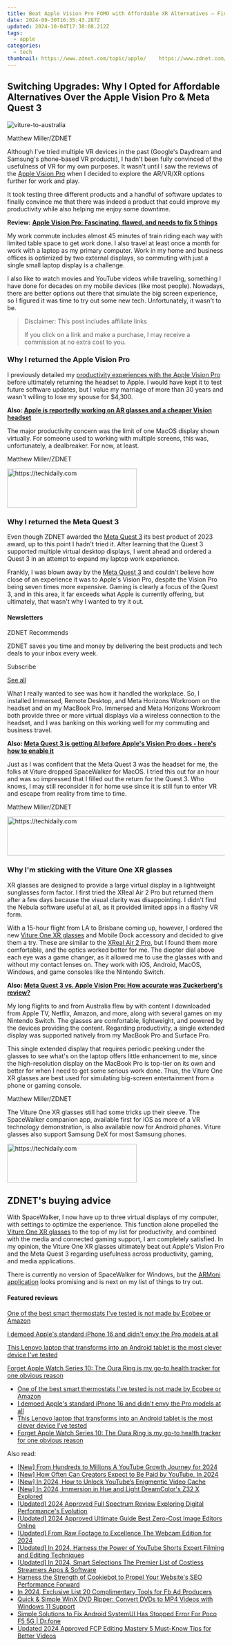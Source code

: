 ```yaml
---
title: Beat Apple Vision Pro FOMO with Affordable XR Alternatives – Find Your Perfect Tech Match Today!
date: 2024-09-30T16:35:43.287Z
updated: 2024-10-04T17:38:08.212Z
tags:
  - apple
categories:
  - tech
thumbnail: https://www.zdnet.com/topic/apple/    https://www.zdnet.com/a/img/resize/08d0fbb96cef5a358f081629be63ccace517d926/2024/07/16/849a7931-0391-418e-b993-58592138b190/viture-one-2024.jpg?width=170&height=96&fit=crop&auto=webp
---
```


## Switching Upgrades: Why I Opted for Affordable Alternatives Over the Apple Vision Pro & Meta Quest 3

![viture-to-australia](https://www.zdnet.com/a/img/resize/dfcd9a1012ce921278641b1853fda338467bc894/2024/03/26/e065eea4-6198-46dd-a26a-14d8ef12140c/viture-to-australia.jpg?auto=webp&width=1280)

Matthew Miller/ZDNET

Although I've tried multiple VR devices in the past (Google's Daydream and Samsung's phone-based VR products), I hadn't been fully convinced of the usefulness of VR for my own purposes. It wasn't until I saw the reviews of the [Apple Vision Pro](https://apple.sjv.io/c/159047/435031/7613?&sharedid=zdnet&partnerpropertyid=1980086&u=https%3A%2F%2Fwww.apple.com%2Fshop%2Fbuy-vision%2Fapple-vision-pro&subId1=zd-%5F%5FCOM%5FCLICK%5FID%5F%5F-dtp) when I decided to explore the AR/VR/XR options further for work and play. 

It took testing three different products and a handful of software updates to finally convince me that there was indeed a product that could improve my productivity while also helping me enjoy some downtime.

**Review:** [**Apple Vision Pro: Fascinating, flawed, and needs to fix 5 things**](https://www.zdnet.com/article/apple-vision-pro-review/)

My work commute includes almost 45 minutes of train riding each way with limited table space to get work done. I also travel at least once a month for work with a laptop as my primary computer. Work in my home and business offices is optimized by two external displays, so commuting with just a single small laptop display is a challenge.

I also like to watch movies and YouTube videos while traveling, something I have done for decades on my mobile devices (like most people). Nowadays, there are better options out there that simulate the big screen experience, so I figured it was time to try out some new tech. Unfortunately, it wasn't to be.

>  Disclaimer: This post includes affiliate links
>
>  If you click on a link and make a purchase, I may receive a commission at no extra cost to you.
>

### Why I returned the Apple Vision Pro

I previously detailed my [productivity experiences with the Apple Vision Pro](https://www.zdnet.com/article/i-used-the-apple-vision-pro-for-my-8-hour-work-day-and-it-left-me-wanting-more/) before ultimately returning the headset to Apple. I would have kept it to test future software updates, but I value my marriage of more than 30 years and wasn't willing to lose my spouse for $4,300.

**Also: [Apple is reportedly working on AR glasses and a cheaper Vision headset](https://www.zdnet.com/article/apple-is-reportedly-working-on-ar-glasses-and-a-cheaper-vision-headset/)**

The major productivity concern was the limit of one MacOS display shown virtually. For someone used to working with multiple screens, this was, unfortunately, a dealbreaker. For now, at least.

Matthew Miller/ZDNET

<!-- affiliate ads begin -->
<a href="https://laganoo.pxf.io/c/5597632/1528681/16446" target="_top" id="1528681">
  <img src="//a.impactradius-go.com/display-ad/16446-1528681" border="0" alt="https://techidaily.com" width="300" height="90"/>
</a>
<img height="0" width="0" src="https://laganoo.pxf.io/i/5597632/1528681/16446" style="position:absolute;visibility:hidden;" border="0" />
<!-- affiliate ads end -->

### Why I returned the Meta Quest 3

Even though ZDNET awarded the [Meta Quest 3](https://buy.geni.us/Proxy.ashx?TSID=368250&GR%5FURL=https%3A%2F%2Fwww.amazon.com%2FMeta-Quest-128GB-Breakthrough-Reality-3%2Fdp%2FB0C8VKH1ZH%3Ftag%3Dzd-buy-button-20%26ascsubtag%3D%5F%5FCOM%5FCLICK%5FID%5F%5F%7C3f47d186-3d80-4a1c-86bc-cf8870414a87%7Cdtp&dtb=1) its best product of 2023 award, up to this point I hadn't tried it. After learning that the Quest 3 supported multiple virtual desktop displays, I went ahead and ordered a Quest 3 in an attempt to expand my laptop work experience.

Frankly, I was blown away by the [Meta Quest 3](https://www.zdnet.com/article/meta-quest-3-review/) and couldn't believe how close of an experience it was to Apple's Vision Pro, despite the Vision Pro being seven times more expensive. Gaming is clearly a focus of the Quest 3, and in this area, it far exceeds what Apple is currently offering, but ultimately, that wasn't why I wanted to try it out.

#### Newsletters

ZDNET Recommends

ZDNET saves you time and money by delivering the best products and tech deals to your inbox every week.

 Subscribe

[See all](https://www.zdnet.com/newsletters/)

What I really wanted to see was how it handled the workplace. So, I installed Immersed, Remote Desktop, and Meta Horizons Workroom on the headset and on my MacBook Pro. Immersed and Meta Horizons Workroom both provide three or more virtual displays via a wireless connection to the headset, and I was banking on this working well for my commuting and business travel.

**Also: [Meta Quest 3 is getting AI before Apple's Vision Pro does - here's how to enable it](https://www.zdnet.com/article/meta-quest-3-is-getting-ai-before-apples-vision-pro-does-heres-how-to-enable-it/)**

Just as I was confident that the Meta Quest 3 was the headset for me, the folks at Viture dropped SpaceWalker for MacOS. I tried this out for an hour and was so impressed that I filled out the return for the Quest 3\. Who knows, I may still reconsider it for home use since it is still fun to enter VR and escape from reality from time to time.

Matthew Miller/ZDNET

<!-- affiliate ads begin -->
<a href="https://jalbum-affiliate-program.sjv.io/c/5597632/1584040/17916" target="_top" id="1584040">
  <img src="//a.impactradius-go.com/display-ad/17916-1584040" border="0" alt="https://techidaily.com" width="728" height="90"/>
</a>
<img height="0" width="0" src="https://jalbum-affiliate-program.sjv.io/i/5597632/1584040/17916" style="position:absolute;visibility:hidden;" border="0" />
<!-- affiliate ads end -->

### Why I'm sticking with the Viture One XR glasses

XR glasses are designed to provide a large virtual display in a lightweight sunglasses form factor. I first tried the XReal Air 2 Pro but returned them after a few days because the visual clarity was disappointing. I didn't find the Nebula software useful at all, as it provided limited apps in a flashy VR form. 

With a 15-hour flight from LA to Brisbane coming up, however, I ordered the new [Viture One XR glasses](https://buy.geni.us/Proxy.ashx?TSID=368250&GR%5FURL=https%3A%2F%2Fwww.amazon.com%2FGlasses-Display-Consoles-Android-Adjustments-Electrochromic%2Fdp%2FB0CGM11S2L%2F%3Ftag%3Dzd-buy-button-20%26ascsubtag%3D%5F%5FCOM%5FCLICK%5FID%5F%5F%7C3f47d186-3d80-4a1c-86bc-cf8870414a87%7Cdtp&dtb=1) and Mobile Dock accessory and decided to give them a try. These are similar to the [XReal Air 2 Pro](https://www.zdnet.com/article/i-demoed-xreals-ar-glasses-for-spatial-computing-and-theyre-better-than-i-expected/), but I found them more comfortable, and the optics worked better for me. The diopter dial above each eye was a game changer, as it allowed me to use the glasses with and without my contact lenses on. They work with iOS, Android, MacOS, Windows, and game consoles like the Nintendo Switch.

**Also: [Meta Quest 3 vs. Apple Vision Pro: How accurate was Zuckerberg's review?](https://www.zdnet.com/article/meta-quest-3-vs-apple-vision-pro/)** 

My long flights to and from Australia flew by with content I downloaded from Apple TV, Netflix, Amazon, and more, along with several games on my Nintendo Switch. The glasses are comfortable, lightweight, and powered by the devices providing the content. Regarding productivity, a single extended display was supported natively from my MacBook Pro and Surface Pro. 

This single extended display that requires periodic peeking under the glasses to see what's on the laptop offers little enhancement to me, since the high-resolution display on the MacBook Pro is top-tier on its own and better for when I need to get some serious work done. Thus, the Viture One XR glasses are best used for simulating big-screen entertainment from a phone or gaming console.

Matthew Miller/ZDNET

The Viture One XR glasses still had some tricks up their sleeve. The SpaceWalker companion app, available first for iOS as more of a VR technology demonstration, is also available now for Android phones. Viture glasses also support Samsung DeX for most Samsung phones.

<!-- affiliate ads begin -->
<a href="https://aligracehair.sjv.io/c/5597632/1902289/19272" target="_top" id="1902289">
  <img src="//a.impactradius-go.com/display-ad/19272-1902289" border="0" alt="https://techidaily.com" width="300" height="90"/>
</a>
<img height="0" width="0" src="https://aligracehair.sjv.io/i/5597632/1902289/19272" style="position:absolute;visibility:hidden;" border="0" />
<!-- affiliate ads end -->

## ZDNET's buying advice

With SpaceWalker, I now have up to three virtual displays of my computer, with settings to optimize the experience. This function alone propelled the [Viture One XR glasses](https://buy.geni.us/Proxy.ashx?TSID=368250&GR%5FURL=https%3A%2F%2Fwww.amazon.com%2FGlasses-Display-Consoles-Android-Adjustments-Electrochromic%2Fdp%2FB0CGM11S2L%2F%3Ftag%3Dzd-buy-button-20%26ascsubtag%3D%5F%5FCOM%5FCLICK%5FID%5F%5F%7C3f47d186-3d80-4a1c-86bc-cf8870414a87%7Cdtp&dtb=1) to the top of my list for productivity, and combined with the media and connected gaming support, I am completely satisfied. In my opinion, the Viture One XR glasses ultimately beat out Apple's Vision Pro and the Meta Quest 3 regarding usefulness across productivity, gaming, and media applications. 

There is currently no version of SpaceWalker for Windows, but the [ARMoni application](https://www.reddit.com/r/VITURE/comments/1bfkwi5/armoni%5Fscreens%5Fbeyond%5Freality%5Ffor%5Fwindows%5Fopen/) looks promising and is next on my list of things to try out. 

#### Featured reviews

[One of the best smart thermostats I've tested is not made by Ecobee or Amazon](https://www.zdnet.com/article/one-of-the-best-smart-thermostats-ive-tested-is-not-made-by-ecobee-or-amazon/ "One of the best smart thermostats I've tested is not made by Ecobee or Amazon")

[I demoed Apple's standard iPhone 16 and didn't envy the Pro models at all](https://www.zdnet.com/article/why-im-recommending-the-standard-iphone-16-over-the-pro-this-year-and-im-not-alone/ "I demoed Apple's standard iPhone 16 and didn't envy the Pro models at all")

[This Lenovo laptop that transforms into an Android tablet is the most clever device I've tested](https://www.zdnet.com/article/i-tested-lenovos-windows-laptop-that-doubles-as-an-android-tablet-and-it-has-so-much-potential/ "This Lenovo laptop that transforms into an Android tablet is the most clever device I've tested")

[Forget Apple Watch Series 10: The Oura Ring is my go-to health tracker for one obvious reason](https://www.zdnet.com/article/forget-apple-watch-series-10-the-oura-ring-is-my-go-to-health-tracker-for-one-obvious-reason/ "Forget Apple Watch Series 10: The Oura Ring is my go-to health tracker for one obvious reason")

* [One of the best smart thermostats I've tested is not made by Ecobee or Amazon](https://www.zdnet.com/article/one-of-the-best-smart-thermostats-ive-tested-is-not-made-by-ecobee-or-amazon/ "One of the best smart thermostats I've tested is not made by Ecobee or Amazon")
* [I demoed Apple's standard iPhone 16 and didn't envy the Pro models at all](https://www.zdnet.com/article/why-im-recommending-the-standard-iphone-16-over-the-pro-this-year-and-im-not-alone/ "I demoed Apple's standard iPhone 16 and didn't envy the Pro models at all")
* [This Lenovo laptop that transforms into an Android tablet is the most clever device I've tested](https://www.zdnet.com/article/i-tested-lenovos-windows-laptop-that-doubles-as-an-android-tablet-and-it-has-so-much-potential/ "This Lenovo laptop that transforms into an Android tablet is the most clever device I've tested")
* [Forget Apple Watch Series 10: The Oura Ring is my go-to health tracker for one obvious reason](https://www.zdnet.com/article/forget-apple-watch-series-10-the-oura-ring-is-my-go-to-health-tracker-for-one-obvious-reason/ "Forget Apple Watch Series 10: The Oura Ring is my go-to health tracker for one obvious reason")

<ins class="adsbygoogle"
     style="display:block"
     data-ad-format="autorelaxed"
     data-ad-client="ca-pub-7571918770474297"
     data-ad-slot="1223367746"></ins>

<ins class="adsbygoogle"
     style="display:block"
     data-ad-client="ca-pub-7571918770474297"
     data-ad-slot="8358498916"
     data-ad-format="auto"
     data-full-width-responsive="true"></ins>

<span class="atpl-alsoreadstyle">Also read:</span>
<div><ul>
<li><a href="https://eaxpv-info.techidaily.com/new-from-hundreds-to-millions-a-youtube-growth-journey-for-2024/"><u>[New] From Hundreds to Millions A YouTube Growth Journey for 2024</u></a></li>
<li><a href="https://eaxpv-info.techidaily.com/new-how-often-can-creators-expect-to-be-paid-by-youtube-in-2024/"><u>[New] How Often Can Creators Expect to Be Paid by YouTube, In 2024</u></a></li>
<li><a href="https://eaxpv-info.techidaily.com/new-in-2024-how-to-unlock-youtubes-enigmentic-video-cache/"><u>[New] In 2024, How to Unlock YouTube’s Enigmentic Video Cache</u></a></li>
<li><a href="https://fox-glue.techidaily.com/new-in-2024-immersion-in-hue-and-light-dreamcolors-z32-x-explored/"><u>[New] In 2024, Immersion in Hue and Light DreamColor's Z32 X Explored</u></a></li>
<li><a href="https://eaxpv-info.techidaily.com/updated-2024-approved-full-spectrum-review-exploring-digital-performances-evolution/"><u>[Updated] 2024 Approved Full Spectrum Review Exploring Digital Performance's Evolution</u></a></li>
<li><a href="https://fox-links.techidaily.com/updated-2024-approved-ultimate-guide-best-zero-cost-image-editors-online/"><u>[Updated] 2024 Approved Ultimate Guide Best Zero-Cost Image Editors Online</u></a></li>
<li><a href="https://screen-mirroring-recording.techidaily.com/updated-from-raw-footage-to-excellence-the-webcam-edition-for-2024/"><u>[Updated] From Raw Footage to Excellence The Webcam Edition for 2024</u></a></li>
<li><a href="https://eaxpv-info.techidaily.com/updated-in-2024-harness-the-power-of-youtube-shorts-expert-filming-and-editing-techniques/"><u>[Updated] In 2024, Harness the Power of YouTube Shorts Expert Filming and Editing Techniques</u></a></li>
<li><a href="https://article-tips.techidaily.com/updated-in-2024-smart-selections-the-premier-list-of-costless-streamers-apps-and-software/"><u>[Updated] In 2024, Smart Selections The Premier List of Costless Streamers Apps & Software</u></a></li>
<li><a href="https://data-safeguard.techidaily.com/harness-the-strength-of-cookiebot-to-propel-your-websites-seo-performance-forward/"><u>Harness the Strength of Cookiebot to Propel Your Website's SEO Performance Forward</u></a></li>
<li><a href="https://facebook-clips.techidaily.com/in-2024-exclusive-list-20-complimentary-tools-for-fb-ad-producers/"><u>In 2024, Exclusive List 20 Complimentary Tools for Fb Ad Producers</u></a></li>
<li><a href="https://discover-cloud.techidaily.com/quick-and-simple-winx-dvd-ripper-convert-dvds-to-mp4-videos-with-windows-11-support/"><u>Quick & Simple WinX DVD Ripper: Convert DVDs to MP4 Videos with Windows 11 Support</u></a></li>
<li><a href="https://fix-guide.techidaily.com/simple-solutions-to-fix-android-systemui-has-stopped-error-for-poco-f5-5g-drfone-by-drfone-fix-android-problems-fix-android-problems/"><u>Simple Solutions to Fix Android SystemUI Has Stopped Error For Poco F5 5G | Dr.fone</u></a></li>
<li><a href="https://video-content-creator.techidaily.com/updated-2024-approved-fcp-editing-mastery-5-must-know-tips-for-better-videos/"><u>Updated 2024 Approved FCP Editing Mastery 5 Must-Know Tips for Better Videos</u></a></li>
</ul></div>

